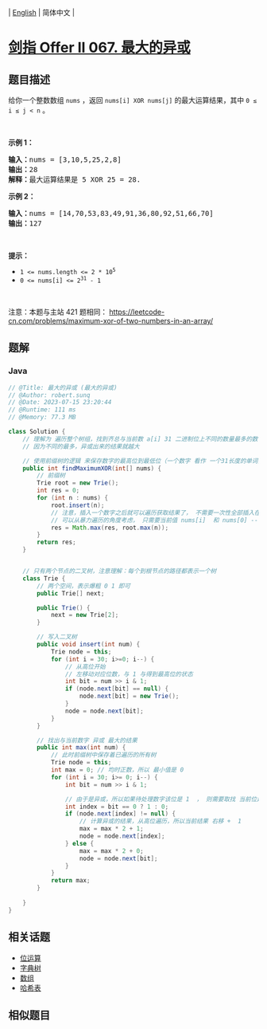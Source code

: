 
| [English](README_EN.md) | 简体中文 |

# [剑指 Offer II 067. 最大的异或](https://leetcode.cn//problems/ms70jA/)

## 题目描述

<p>给你一个整数数组 <code>nums</code> ，返回<em> </em><code>nums[i] XOR nums[j]</code> 的最大运算结果，其中 <code>0 ≤ i ≤ j &lt; n</code> 。</p>

<p>&nbsp;</p>

<div class="original__bRMd">
<div>
<p><strong>示例 1：</strong></p>

<pre>
<strong>输入：</strong>nums = [3,10,5,25,2,8]
<strong>输出：</strong>28
<strong>解释：</strong>最大运算结果是 5 XOR 25 = 28.</pre>

<p><strong>示例 2：</strong></p>

<pre>
<strong>输入：</strong>nums = [14,70,53,83,49,91,36,80,92,51,66,70]
<strong>输出：</strong>127
</pre>

<p>&nbsp;</p>

<p><strong>提示：</strong></p>

<ul>
	<li><code>1 &lt;= nums.length &lt;= 2 * 10<sup>5</sup></code></li>
	<li><code>0 &lt;= nums[i] &lt;= 2<sup>31</sup> - 1</code></li>
</ul>
</div>
</div>

<p>&nbsp;</p>

<p><meta charset="UTF-8" />注意：本题与主站 421&nbsp;题相同：&nbsp;<a href="https://leetcode-cn.com/problems/maximum-xor-of-two-numbers-in-an-array/">https://leetcode-cn.com/problems/maximum-xor-of-two-numbers-in-an-array/</a></p>


## 题解


### Java

```Java
// @Title: 最大的异或 (最大的异或)
// @Author: robert.sunq
// @Date: 2023-07-15 23:20:44
// @Runtime: 111 ms
// @Memory: 77.3 MB

class Solution {
    // 理解为 遍历整个树组，找到齐总与当前数 a[i] 31 二进制位上不同的数量最多的数
    // 因为不同的最多，异或出来的结果就越大

    // 使用前缀树的逻辑 来保存数字的最高位到最低位（一个数字 看作 一个31长度的单词，用前缀树来保存已遍历的数字）
    public int findMaximumXOR(int[] nums) {
        // 前缀树
        Trie root = new Trie();
        int res = 0;
        for (int n : nums) {
            root.insert(n);
            // 注意，插入一个数字之后就可以遍历获取结果了， 不需要一次性全部插入在开始遍历
            // 可以从暴力遍历的角度考虑， 只需要当前值 nums[i]  和 nums[0] --- nums[i - 1] 可覆盖所有。 先插入当前数字，避免出现遍历树时出现 空 分支
            res = Math.max(res, root.max(n));
        }
        return res;
    }


    // 只有两个节点的二叉树，注意理解：每个到根节点的路径都表示一个树
    class Trie {
        // 两个空间，表示爆粗 0 1 即可
        public Trie[] next;

        public Trie() {
            next = new Trie[2];
        }

        // 写入二叉树
        public void insert(int num) {
            Trie node = this;
            for (int i = 30; i>=0; i--) {
                // 从高位开始
                // 左移动对应位数，与 1 与得到最高位的状态
                int bit = num >> i & 1;
                if (node.next[bit] == null) {
                    node.next[bit] = new Trie();
                }
                node = node.next[bit];
            }
        }

        // 找出与当前数字 异或 最大的结果
        public int max(int num) {
            // 此时前缀树中保存着已遍历的所有树
            Trie node = this;
            int max = 0; // 均时正数，所以 最小值是 0
            for (int i = 30; i>= 0; i--) {
                int bit = num >> i & 1;

                // 由于是异或，所以如果待处理数字该位是 1  ， 则需要取找 当前位是 0 的来保证 整体的异或最大。当然如果不存在，则走相同位
                int index = bit == 0 ? 1 : 0;
                if (node.next[index] != null) {
                    // 计算异或的结果，从高位遍历，所以当前结果 右移 +  1 
                    max = max * 2 + 1;
                    node = node.next[index];
                } else {
                    max = max * 2 + 0;
                    node = node.next[bit];
                }
            }
            return max;
        }
        
    }
}
```



## 相关话题

- [位运算](https://leetcode.cn//tag/bit-manipulation)
- [字典树](https://leetcode.cn//tag/trie)
- [数组](https://leetcode.cn//tag/array)
- [哈希表](https://leetcode.cn//tag/hash-table)

## 相似题目



